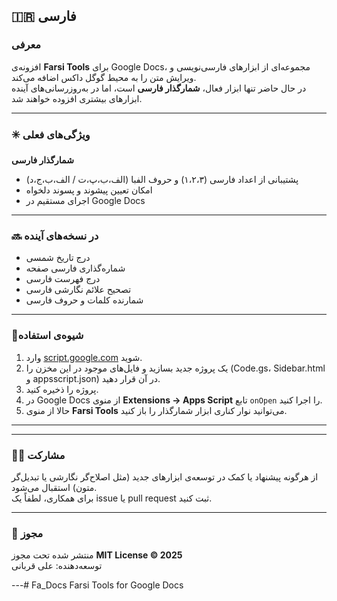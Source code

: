 ## 🇮🇷 فارسی

### معرفی
افزونه‌ی **Farsi Tools** برای Google Docs، مجموعه‌ای از ابزارهای فارسی‌نویسی و ویرایش متن را به محیط گوگل داکس اضافه می‌کند.  
در حال حاضر تنها ابزار فعال، **شمار‌گذار فارسی** است، اما در به‌روزرسانی‌های آینده ابزارهای بیشتری افزوده خواهند شد.

---

### ✳️ ویژگی‌های فعلی
**شمار‌گذار فارسی**  
- پشتیبانی از اعداد فارسی (۱،۲،۳) و حروف الفبا (الف،ب،پ،ت / الف،ب،ج،د)  
- امکان تعیین پیشوند و پسوند دلخواه  
- اجرای مستقیم در Google Docs 
---

### 🔜 در نسخه‌های آینده
- درج تاریخ شمسی  
- شماره‌گذاری فارسی صفحه
- درج فهرست فارسی
- تصحیح علائم نگارشی فارسی  
- شمارنده کلمات و حروف فارسی  

---

### 🧩شیوه‌ی استفاده
1. وارد [script.google.com](https://script.google.com/) شوید.  
2. یک پروژه جدید بسازید و فایل‌های موجود در این مخزن را (Code.gs، Sidebar.html و appsscript.json) در آن قرار دهید.  
3. پروژه را ذخیره کنید.  
4. در Google Docs از منوی **Extensions → Apps Script** تابع `onOpen` را اجرا کنید.  
5. حالا از منوی **Farsi Tools** می‌توانید نوار کناری ابزار شمار‌گذار را باز کنید.

---
 

---

### 🧑‍💻 مشارکت
از هرگونه پیشنهاد یا کمک در توسعه‌ی ابزارهای جدید (مثل اصلاح‌گر نگارشی یا تبدیل‌گر متون) استقبال می‌شود.  
برای همکاری، لطفاً یک issue یا pull request ثبت کنید.

---

### 📄 مجوز
منتشر شده تحت مجوز **MIT License © 2025**  
توسعه‌دهنده: علی قربانی

---# Fa_Docs
Farsi Tools for Google Docs
